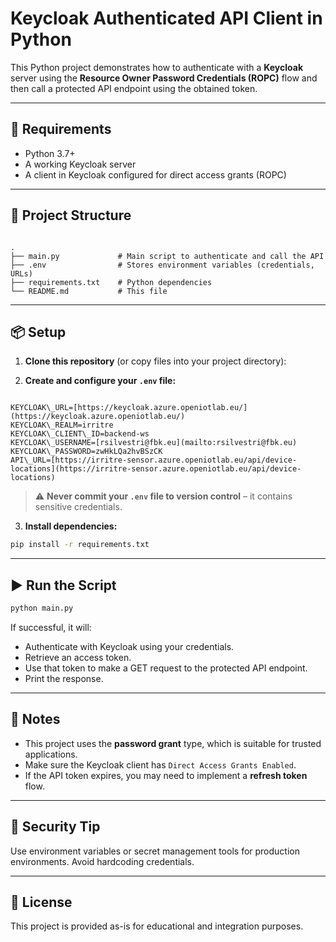 
# Keycloak Authenticated API Client in Python

This Python project demonstrates how to authenticate with a **Keycloak** server using the **Resource Owner Password Credentials (ROPC)** flow and then call a protected API endpoint using the obtained token.

---

## 🔧 Requirements

- Python 3.7+
- A working Keycloak server
- A client in Keycloak configured for direct access grants (ROPC)

---

## 📁 Project Structure

```

.
├── main.py             # Main script to authenticate and call the API
├── .env                # Stores environment variables (credentials, URLs)
├── requirements.txt    # Python dependencies
└── README.md           # This file

```

---

## 📦 Setup

1. **Clone this repository** (or copy files into your project directory):

2. **Create and configure your `.env` file:**

```

KEYCLOAK\_URL=[https://keycloak.azure.openiotlab.eu/](https://keycloak.azure.openiotlab.eu/)
KEYCLOAK\_REALM=irritre
KEYCLOAK\_CLIENT\_ID=backend-ws
KEYCLOAK\_USERNAME=[rsilvestri@fbk.eu](mailto:rsilvestri@fbk.eu)
KEYCLOAK\_PASSWORD=zwHkLQa2hvBSzCK
API\_URL=[https://irritre-sensor.azure.openiotlab.eu/api/device-locations](https://irritre-sensor.azure.openiotlab.eu/api/device-locations)

````

> ⚠️ **Never commit your `.env` file to version control** – it contains sensitive credentials.

3. **Install dependencies:**

```bash
pip install -r requirements.txt
````

---

## ▶️ Run the Script

```bash
python main.py
```

If successful, it will:

* Authenticate with Keycloak using your credentials.
* Retrieve an access token.
* Use that token to make a GET request to the protected API endpoint.
* Print the response.

---

## 🔐 Notes

* This project uses the **password grant** type, which is suitable for trusted applications.
* Make sure the Keycloak client has `Direct Access Grants Enabled`.
* If the API token expires, you may need to implement a **refresh token** flow.

---

## 🧼 Security Tip

Use environment variables or secret management tools for production environments. Avoid hardcoding credentials.

---

## 📜 License

This project is provided as-is for educational and integration purposes.
